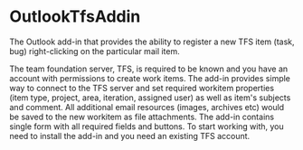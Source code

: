 OutlookTfsAddin
===============

The Outlook add-in that provides the ability to register a new TFS item (task, bug) right-clicking on the particular mail item.

The team foundation server, TFS, is required to be known and you have an account with permissions to create work items. The add-in provides simple way to connect to the TFS server and set required workitem properties (item type, project, area, iteration, assigned user) as well as item's subjects and comment. All additional email resources (images, archives etc) would be saved to the new workitem as file attachments. The add-in contains single form with all required fields and buttons. To start working with, you need to install the add-in and you need an existing TFS account. 